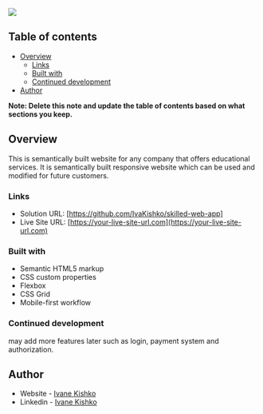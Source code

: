 ![](./assets/screenshot.gif)

## Table of contents

- [Overview](#overview)
  - [Links](#links)
  - [Built with](#built-with)
  - [Continued development](#continued-development)
- [Author](#author)

**Note: Delete this note and update the table of contents based on what sections you keep.**

## Overview
This is semantically built website for any company that offers educational services. It is semantically built responsive website which can be used and modified for future customers.

### Links

- Solution URL: [https://github.com/IvaKishko/skilled-web-app]
- Live Site URL: [https://your-live-site-url.com](https://your-live-site-url.com)

### Built with

- Semantic HTML5 markup
- CSS custom properties
- Flexbox
- CSS Grid
- Mobile-first workflow

### Continued development

may add more features later such as login, payment system and authorization.

## Author

- Website - [Ivane Kishko](https://ivanekishko.netlify.app)
- Linkedin - [Ivane Kishko](https://www.linkedin.com/in/ivane-kishko/)